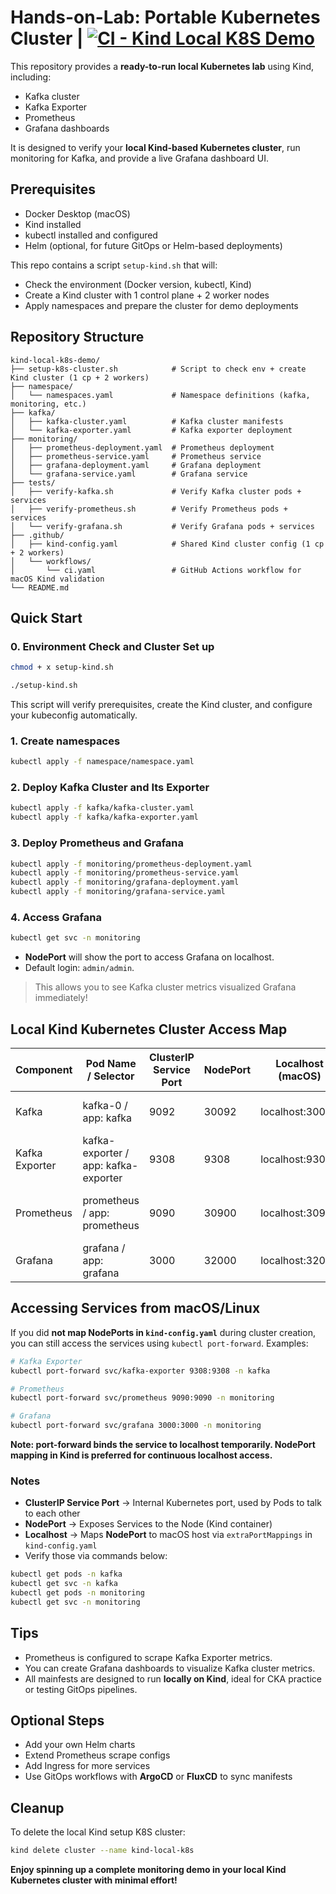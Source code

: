 # Hands-on-Lab: Portable Kubernetes Cluster | [![CI - Kind Local K8S Demo](https://github.com/Rurutia1027/Hands-on-Lab.Kind-Local-K8S-Demo/actions/workflows/ci-pipeline.yaml/badge.svg)](https://github.com/Rurutia1027/Hands-on-Lab.Kind-Local-K8S-Demo/actions/workflows/ci-pipeline.yaml)

This repository provides a **ready-to-run local Kubernetes lab** using Kind, including: 
- Kafka cluster 
- Kafka Exporter 
- Prometheus 
- Grafana dashboards

It is designed to verify your **local Kind-based Kubernetes cluster**, run monitoring for Kafka, and provide a live Grafana dashboard UI. 

## Prerequisites 

- Docker Desktop (macOS)
- Kind installed 
- kubectl installed and configured 
- Helm (optional, for future GitOps or Helm-based deployments)

This repo contains a script `setup-kind.sh` that will: 
- Check the environment (Docker version, kubectl, Kind)
- Create a Kind cluster with 1 control plane + 2 worker nodes
- Apply namespaces and prepare the cluster for demo deployments


## Repository Structure 

```
kind-local-k8s-demo/
├── setup-k8s-cluster.sh            # Script to check env + create Kind cluster (1 cp + 2 workers)
├── namespace/
│   └── namespaces.yaml             # Namespace definitions (kafka, monitoring, etc.)
├── kafka/
│   ├── kafka-cluster.yaml          # Kafka cluster manifests
│   └── kafka-exporter.yaml         # Kafka exporter deployment
├── monitoring/
│   ├── prometheus-deployment.yaml  # Prometheus deployment
│   ├── prometheus-service.yaml     # Prometheus service
│   ├── grafana-deployment.yaml     # Grafana deployment
│   └── grafana-service.yaml        # Grafana service
├── tests/
│   ├── verify-kafka.sh             # Verify Kafka cluster pods + services
│   ├── verify-prometheus.sh        # Verify Prometheus pods + services
│   └── verify-grafana.sh           # Verify Grafana pods + services
├── .github/
│   ├── kind-config.yaml            # Shared Kind cluster config (1 cp + 2 workers)
│   └── workflows/
│       └── ci.yaml                 # GitHub Actions workflow for macOS Kind validation
└── README.md
```

## Quick Start 

### 0. Environment Check and Cluster Set up
```bash
chmod + x setup-kind.sh 

./setup-kind.sh 
```

This script will verify prerequisites, create the Kind cluster, and configure your kubeconfig automatically.

### 1. Create namespaces 
```bash 
kubectl apply -f namespace/namespace.yaml
```

### 2. Deploy Kafka Cluster and Its Exporter 
```bash 
kubectl apply -f kafka/kafka-cluster.yaml
kubectl apply -f kafka/kafka-exporter.yaml 
```

### 3. Deploy Prometheus and Grafana

```bash 
kubectl apply -f monitoring/prometheus-deployment.yaml 
kubectl apply -f monitoring/prometheus-service.yaml 
kubectl apply -f monitoring/grafana-deployment.yaml
kubectl apply -f monitoring/grafana-service.yaml 
```

### 4. Access Grafana 
```bash 
kubectl get svc -n monitoring 
```

- **NodePort** will show the port to access Grafana on localhost.
- Default login: `admin/admin`.

> This allows you to see Kafka cluster metrics visualized Grafana immediately! 

## Local Kind Kubernetes Cluster Access Map

| Component       | Pod Name / Selector      | ClusterIP Service Port | NodePort | Localhost (macOS) | Notes                                |
|-----------------|------------------------|----------------------|----------|-----------------|--------------------------------------|
| Kafka           | kafka-0 / app: kafka    | 9092                 | 30092    | localhost:30092 | Single-node Kafka KRaft mode         |
| Kafka Exporter  | kafka-exporter / app: kafka-exporter | 9308  | 9308     | localhost:9308  | Exposes Kafka metrics for Prometheus |
| Prometheus      | prometheus / app: prometheus | 9090            | 30900    | localhost:30900 | Prometheus web UI + metrics scrape   |
| Grafana         | grafana / app: grafana  | 3000                 | 32000    | localhost:32000 | Grafana web UI                        |

## Accessing Services from macOS/Linux 

If you did **not map NodePorts in `kind-config.yaml`** during cluster creation, you can still access the services using `kubectl port-forward`. Examples: 

```bash 
# Kafka Exporter
kubectl port-forward svc/kafka-exporter 9308:9308 -n kafka

# Prometheus
kubectl port-forward svc/prometheus 9090:9090 -n monitoring

# Grafana
kubectl port-forward svc/grafana 3000:3000 -n monitoring
```

**Note: port-forward binds the service to localhost temporarily. NodePort mapping in Kind is preferred for continuous localhost access.**


### Notes
- **ClusterIP Service Port** -> Internal Kubernetes port, used by Pods to talk to each other
- **NodePort** -> Exposes Services to the Node (Kind container)
- **Localhost** -> Maps **NodePort** to macOS host via `extraPortMappings` in `kind-config.yaml`
- Verify those via commands below: 
```bash 
kubectl get pods -n kafka
kubectl get svc -n kafka
kubectl get pods -n monitoring
kubectl get svc -n monitoring
```

## Tips 
- Prometheus is configured to scrape Kafka Exporter metrics.
- You can create Grafana dashboards to visualize Kafka cluster metrics.
- All mainfests are designed to run **locally on Kind**, ideal for CKA practice or testing GitOps pipelines. 

## Optional Steps 
- Add your own Helm charts
- Extend Prometheus scrape configs 
- Add Ingress for more services 
- Use GitOps workflows with **ArgoCD** or **FluxCD** to sync manifests 


## Cleanup 
To delete the local Kind setup K8S cluster:

```bash 
kind delete cluster --name kind-local-k8s
```

**Enjoy spinning up a complete monitoring demo in your local Kind Kubernetes cluster with minimal effort!**

